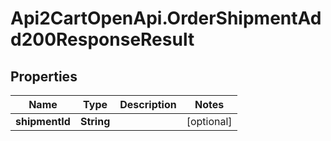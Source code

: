 # Api2CartOpenApi.OrderShipmentAdd200ResponseResult

## Properties

Name | Type | Description | Notes
------------ | ------------- | ------------- | -------------
**shipmentId** | **String** |  | [optional] 


